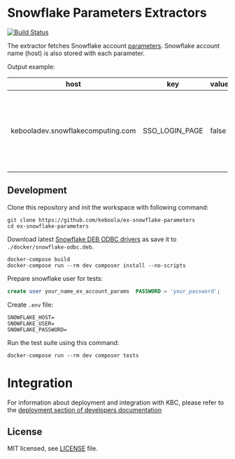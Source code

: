# Snowflake Parameters Extractors

[![Build Status](https://travis-ci.org/keboola/ex-snowflake-parameters.svg?branch=master)](https://travis-ci.org/keboola/ex-snowflake-parameters)

The extractor fetches Snowflake account [parameters](https://docs.snowflake.net/manuals/sql-reference/parameters.html).
Snowflake account name (host) is also stored with each parameter.

Output example:

host | key | value | default | level | description
---- | --- | ----- | ----- | ------ | ----
kebooladev.snowflakecomputing.com | SSO_LOGIN_PAGE | false | false | | Enable federated authentication for console login and redirects preview page to console login

## Development
 
Clone this repository and init the workspace with following command:

```
git clone https://github.com/keboola/ex-snowflake-parameters
cd ex-snowflake-parameters
```

Download latest [Snowflake DEB ODBC drivers](https://docs.snowflake.net/manuals/user-guide/odbc-download.html) as save it to `./docker/snowflake-odbc.deb`.

```
docker-compose build
docker-compose run --rm dev composer install --no-scripts
```

Prepare snowflake user for tests:
```sql
create user your_name_ex_account_params  PASSWORD = 'your_password';
```

Create `.env` file:
```
SNOWFLAKE_HOST=
SNOWFLAKE_USER=
SNOWFLAKE_PASSWORD=

```

Run the test suite using this command:

```
docker-compose run --rm dev composer tests
```
 
# Integration

For information about deployment and integration with KBC, please refer to the [deployment section of developers documentation](https://developers.keboola.com/extend/component/deployment/) 

## License

MIT licensed, see [LICENSE](./LICENSE) file.
